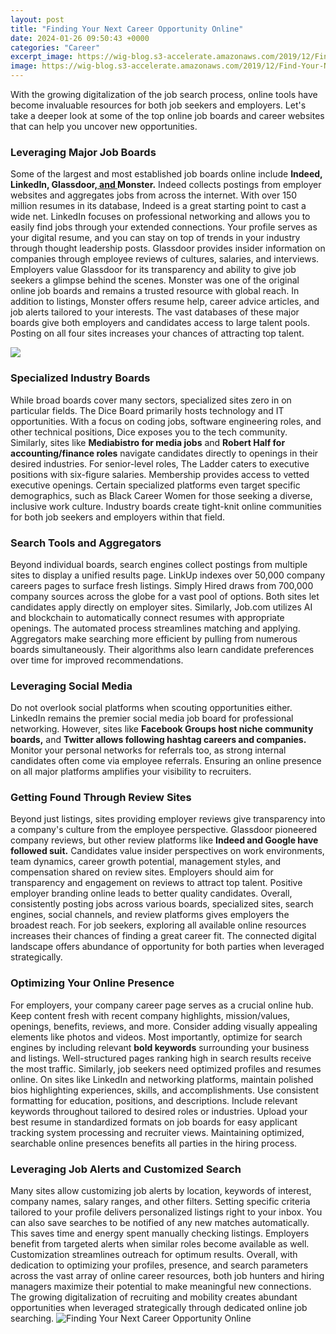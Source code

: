 ```yaml
---
layout: post
title: "Finding Your Next Career Opportunity Online"
date: 2024-01-26 09:50:43 +0000
categories: "Career"
excerpt_image: https://wig-blog.s3-accelerate.amazonaws.com/2019/12/Find-Your-Next-Career-or-Job-Opportunity-at-WorkInGrand.jpg
image: https://wig-blog.s3-accelerate.amazonaws.com/2019/12/Find-Your-Next-Career-or-Job-Opportunity-at-WorkInGrand.jpg
---
```


With the growing digitalization of the job search process, online tools have become invaluable resources for both job seekers and employers. Let's take a deeper look at some of the top online job boards and career websites that can help you uncover new opportunities.
### Leveraging Major Job Boards 
Some of the largest and most established job boards online include **Indeed, LinkedIn, Glassdoor,[ and ](https://fistore.mysenprints.com/collection/addy)Monster.** Indeed collects postings from employer websites and aggregates jobs from across the internet. With over 150 million resumes in its database, Indeed is a great starting point to cast a wide net. 
LinkedIn focuses on professional networking and allows you to easily find jobs through your extended connections. Your profile serves as your digital resume, and you can stay on top of trends in your industry through thought leadership posts. Glassdoor provides insider information on companies through employee reviews of cultures, salaries, and interviews. Employers value Glassdoor for its transparency and ability to give job seekers a glimpse behind the scenes.
Monster was one of the original online job boards and remains a trusted resource with global reach. In addition to listings, Monster offers resume help, career advice articles, and job alerts tailored to your interests. The vast databases of these major boards give both employers and candidates access to large talent pools. Posting on all four sites increases your chances of attracting top talent.

![](https://www.abrjobs.com/wp-content/uploads/2021/06/searching-for-a-new-job-picjumbo-com-scaled.jpg)
### Specialized Industry Boards
While broad boards cover many sectors, specialized sites zero in on particular fields. The Dice Board primarily hosts technology and IT opportunities. With a focus on coding jobs, software engineering roles, and other technical positions, Dice exposes you to the tech community. Similarly, sites like **Mediabistro for media jobs** and **Robert Half for accounting/finance roles** navigate candidates directly to openings in their desired industries. 
For senior-level roles, The Ladder caters to executive positions with six-figure salaries. Membership provides access to vetted executive openings. Certain specialized platforms even target specific demographics, such as Black Career Women for those seeking a diverse, inclusive work culture. Industry boards create tight-knit online communities for both job seekers and employers within that field.
### Search Tools and Aggregators 
Beyond individual boards, search engines collect postings from multiple sites to display a unified results page. LinkUp indexes over 50,000 company careers pages to surface fresh listings. Simply Hired draws from 700,000 company sources across the globe for a vast pool of options. Both sites let candidates apply directly on employer sites.
Similarly, Job.com utilizes AI and blockchain to automatically connect resumes with appropriate openings. The automated process streamlines matching and applying. Aggregators make searching more efficient by pulling from numerous boards simultaneously. Their algorithms also learn candidate preferences over time for improved recommendations.
### Leveraging Social Media 
Do not overlook social platforms when scouting opportunities either. LinkedIn remains the premier social media job board for professional networking. However, sites like **Facebook Groups host niche community boards,** and **Twitter allows following hashtag careers and companies.** Monitor your personal networks for referrals too, as strong internal candidates often come via employee referrals. Ensuring an online presence on all major platforms amplifies your visibility to recruiters.
### Getting Found Through Review Sites
Beyond just listings, sites providing employer reviews give transparency into a company's culture from the employee perspective. Glassdoor pioneered company reviews, but other review platforms like **Indeed and Google have followed suit.** Candidates value insider perspectives on work environments, team dynamics, career growth potential, management styles, and compensation shared on review sites. Employers should aim for transparency and engagement on reviews to attract top talent. Positive employer branding online leads to better quality candidates.
Overall, consistently posting jobs across various boards, specialized sites, search engines, social channels, and review platforms gives employers the broadest reach. For job seekers, exploring all available online resources increases their chances of finding a great career fit. The connected digital landscape offers abundance of opportunity for both parties when leveraged strategically.
### Optimizing Your Online Presence
For employers, your company career page serves as a crucial online hub. Keep content fresh with recent company highlights, mission/values, openings, benefits, reviews, and more. Consider adding visually appealing elements like photos and videos. Most importantly, optimize for search engines by including relevant **bold keywords** surrounding your business and listings. Well-structured pages ranking high in search results receive the most traffic. 
Similarly, job seekers need optimized profiles and resumes online. On sites like LinkedIn and networking platforms, maintain polished bios highlighting experiences, skills, and accomplishments. Use consistent formatting for education, positions, and descriptions. Include relevant keywords throughout tailored to desired roles or industries. Upload your best resume in standardized formats on job boards for easy applicant tracking system processing and recruiter views. Maintaining optimized, searchable online presences benefits all parties in the hiring process.
### Leveraging Job Alerts and Customized Search 
Many sites allow customizing job alerts by location, keywords of interest, company names, salary ranges, and other filters. Setting specific criteria tailored to your profile delivers personalized listings right to your inbox. You can also save searches to be notified of any new matches automatically. This saves time and energy spent manually checking listings. Employers benefit from targeted alerts when similar roles become available as well. Customization streamlines outreach for optimum results.
Overall, with dedication to optimizing your profiles, presence, and search parameters across the vast array of online career resources, both job hunters and hiring managers maximize their potential to make meaningful new connections. The growing digitalization of recruiting and mobility creates abundant opportunities when leveraged strategically through dedicated online job searching.
![Finding Your Next Career Opportunity Online](https://wig-blog.s3-accelerate.amazonaws.com/2019/12/Find-Your-Next-Career-or-Job-Opportunity-at-WorkInGrand.jpg)